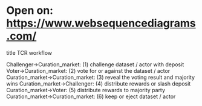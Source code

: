 # Open on: https://www.websequencediagrams.com/

title TCR workflow


Challenger->Curation_market: (1) challenge dataset / actor with deposit
Voter->Curation_market: (2) vote for or against the dataset / actor
Curation_market->Curation_market: (3) reveal the voting result and majority wins
Curation_market->Challenger: (4) distribute rewards or slash deposit
Curation_market->Voter: (5) distribute rewards to majority party
Curation_market->Curation_market: (6) keep or eject dataset / actor
